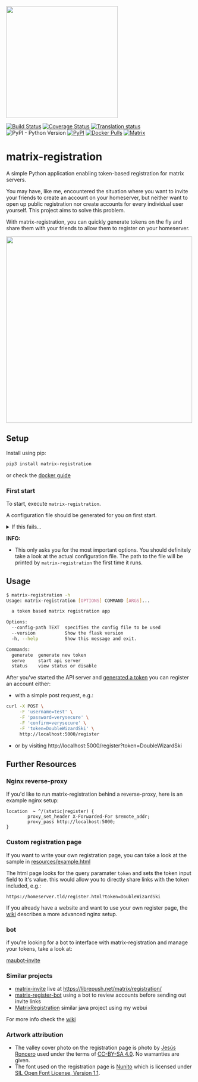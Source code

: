 <img src="resources/logo.png" width="300">

[![Build Status](https://travis-ci.org/ZerataX/matrix-registration.svg?branch=master)](https://travis-ci.org/ZerataX/matrix-registration) [![Coverage Status](https://coveralls.io/repos/github/ZerataX/matrix-registration/badge.svg)](https://coveralls.io/github/ZerataX/matrix-registration) [![Translation status](https://l10n.dmnd.sh/widgets/matrix-registration/-/svg-badge.svg)](http://l10n.dmnd.sh/engage/matrix-registration/) ![PyPI - Python Version](https://img.shields.io/pypi/pyversions/matrix-registration.svg) [![PyPI](https://img.shields.io/pypi/v/matrix-registration.svg)](https://pypi.org/project/matrix-registration/) [![Docker Pulls](https://img.shields.io/docker/pulls/zeratax/matrix-registration)](https://hub.docker.com/r/zeratax/matrix-registration) [![Matrix](https://img.shields.io/matrix/matrix-registration:dmnd.sh.svg?server_fqdn=matrix.org)](https://matrix.to/#/#matrix-registration:dmnd.sh)

# matrix-registration

A simple Python application enabling token-based registration for matrix servers.

You may have, like me, encountered the situation where you want to invite your friends to create an account on your homeserver, but neither want to open up public registration nor create accounts for every individual user yourself. This project aims to solve this problem.

With matrix-registration, you can quickly generate tokens on the fly and share them with your friends to allow them to register on your homeserver.

<img src="https://matrix.org/_matrix/media/v1/download/dmnd.sh/UKGgpbHRdFXzKywxjjbfHAsI" width="500">


## Setup
Install using pip:

```bash
pip3 install matrix-registration
```

or check the [docker guide](https://github.com/ZerataX/matrix-registration/wiki/docker)

### First start
To start, execute `matrix-registration`.

A configuration file should be generated for you on first start.


<details>
<summary>If this fails...</summary>
  
you can create a configuration by copying [config.sample.yaml](/config.sample.yaml) to your server and editing it:
```bash
wget https://raw.githubusercontent.com/ZerataX/matrix-registration/master/config.sample.yaml
cp config.sample.yaml config.yaml
nano config.yaml
```

Then pass the path to this configuration to the application on startup using `--config-path /path/to/config.yaml`.
</details>

__INFO:__ 
- This only asks you for the most important options. 
You should definitely take a look at the actual configuration file. The path to the file will be printed by `matrix-registration` the first time it runs.

## Usage

```bash
$ matrix-registration -h
Usage: matrix-registration [OPTIONS] COMMAND [ARGS]...

  a token based matrix registration app

Options:
  --config-path TEXT  specifies the config file to be used
  --version           Show the flask version
  -h, --help          Show this message and exit.

Commands:
  generate  generate new token
  serve     start api server
  status    view status or disable

```

After you've started the API server and [generated a token](https://github.com/ZerataX/matrix-registration/wiki/api#creating-a-new-token) you can register an account either:
- with a simple post request, e.g.:
```bash
curl -X POST \
     -F 'username=test' \
     -F 'password=verysecure' \
     -F 'confirm=verysecure' \
     -F 'token=DoubleWizardSki' \
     http://localhost:5000/register
```
- or by visiting http://localhost:5000/register?token=DoubleWizardSki


## Further Resources

### Nginx reverse-proxy

If you'd like to run matrix-registration behind a reverse-proxy, here is an example nginx setup:

```nginx
location  ~ ^/(static|register) {
        proxy_set_header X-Forwarded-For $remote_addr;
        proxy_pass http://localhost:5000;
}
```


### Custom registration page

If you want to write your own registration page, you can take a look at the sample in [resources/example.html](resources/example.html)

The html page looks for the query paramater `token` and sets the token input field to it's value. this would allow you to directly share links with the token included, e.g.:

`https://homeserver.tld/register.html?token=DoubleWizardSki`

If you already have a website and want to use your own register page, the [wiki](https://github.com/ZerataX/matrix-registration/wiki/reverse-proxy#advanced) describes a more advanced nginx setup.


### bot

if you're looking for a bot to interface with matrix-registration and manage your tokens, take a look at:

[maubot-invite](https://github.com/williamkray/maubot-invite)


### Similar projects

  - [matrix-invite](https://gitlab.com/reivilibre/matrix-invite) live at https://librepush.net/matrix/registration/
  - [matrix-register-bot](https://github.com/krombel/matrix-register-bot) using a bot to review accounts before sending out invite links
  - [MatrixRegistration](https://gitlab.com/olze/matrixregistration/) similar java project using my webui

For more info check the [wiki](https://github.com/ZerataX/matrix-registration/wiki)

### Artwork attribution

- The valley cover photo on the registration page is photo by [Jesús Roncero](https://www.flickr.com/golan)
used under the terms of [CC-BY-SA 4.0](https://creativecommons.org/licenses/by-sa/4.0/). No warranties are given.
- The font used on the registration page is [Nunito](https://fonts.google.com/specimen/Nunito) which is licensed under [SIL Open Font License, Version 1.1](./matrix_registration/static/fonts/NUNITO-LICENSE).
